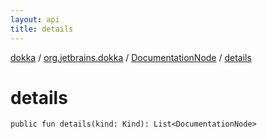 ```yaml
---
layout: api
title: details
---
```

[dokka](../../index.html) / [org.jetbrains.dokka](../index.html) / [DocumentationNode](index.html) / [details](details.html)


# details


```
public fun details(kind: Kind): List<DocumentationNode>
```
